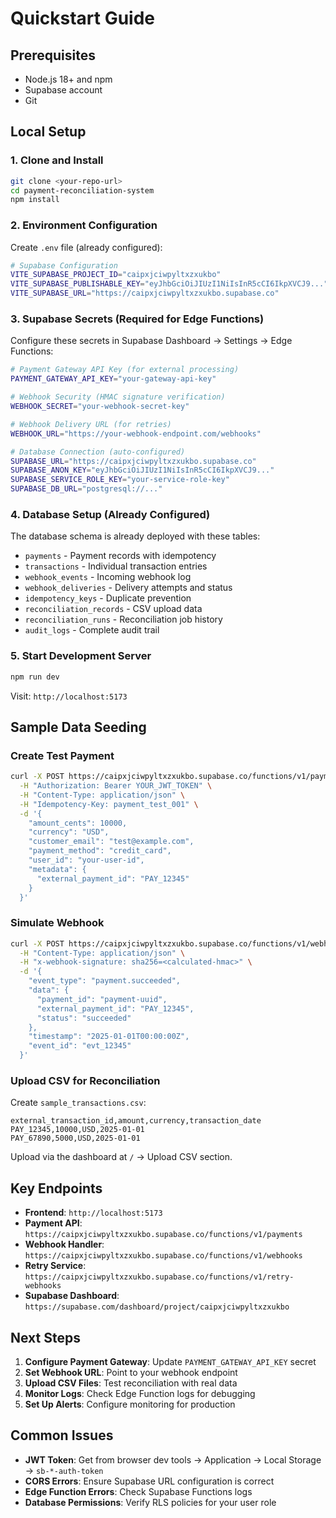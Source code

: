 # Quickstart Guide

## Prerequisites

- Node.js 18+ and npm
- Supabase account
- Git

## Local Setup

### 1. Clone and Install

```bash
git clone <your-repo-url>
cd payment-reconciliation-system
npm install
```

### 2. Environment Configuration

Create `.env` file (already configured):

```bash
# Supabase Configuration
VITE_SUPABASE_PROJECT_ID="caipxjciwpyltxzxukbo"
VITE_SUPABASE_PUBLISHABLE_KEY="eyJhbGciOiJIUzI1NiIsInR5cCI6IkpXVCJ9..."
VITE_SUPABASE_URL="https://caipxjciwpyltxzxukbo.supabase.co"
```

### 3. Supabase Secrets (Required for Edge Functions)

Configure these secrets in Supabase Dashboard → Settings → Edge Functions:

```bash
# Payment Gateway API Key (for external processing)
PAYMENT_GATEWAY_API_KEY="your-gateway-api-key"

# Webhook Security (HMAC signature verification)
WEBHOOK_SECRET="your-webhook-secret-key"

# Webhook Delivery URL (for retries)
WEBHOOK_URL="https://your-webhook-endpoint.com/webhooks"

# Database Connection (auto-configured)
SUPABASE_URL="https://caipxjciwpyltxzxukbo.supabase.co"
SUPABASE_ANON_KEY="eyJhbGciOiJIUzI1NiIsInR5cCI6IkpXVCJ9..."
SUPABASE_SERVICE_ROLE_KEY="your-service-role-key"
SUPABASE_DB_URL="postgresql://..."
```

### 4. Database Setup (Already Configured)

The database schema is already deployed with these tables:
- `payments` - Payment records with idempotency
- `transactions` - Individual transaction entries
- `webhook_events` - Incoming webhook log
- `webhook_deliveries` - Delivery attempts and status
- `idempotency_keys` - Duplicate prevention
- `reconciliation_records` - CSV upload data
- `reconciliation_runs` - Reconciliation job history
- `audit_logs` - Complete audit trail

### 5. Start Development Server

```bash
npm run dev
```

Visit: `http://localhost:5173`

## Sample Data Seeding

### Create Test Payment

```bash
curl -X POST https://caipxjciwpyltxzxukbo.supabase.co/functions/v1/payments \
  -H "Authorization: Bearer YOUR_JWT_TOKEN" \
  -H "Content-Type: application/json" \
  -H "Idempotency-Key: payment_test_001" \
  -d '{
    "amount_cents": 10000,
    "currency": "USD",
    "customer_email": "test@example.com",
    "payment_method": "credit_card",
    "user_id": "your-user-id",
    "metadata": {
      "external_payment_id": "PAY_12345"
    }
  }'
```

### Simulate Webhook

```bash
curl -X POST https://caipxjciwpyltxzxukbo.supabase.co/functions/v1/webhooks \
  -H "Content-Type: application/json" \
  -H "x-webhook-signature: sha256=<calculated-hmac>" \
  -d '{
    "event_type": "payment.succeeded",
    "data": {
      "payment_id": "payment-uuid",
      "external_payment_id": "PAY_12345",
      "status": "succeeded"
    },
    "timestamp": "2025-01-01T00:00:00Z",
    "event_id": "evt_12345"
  }'
```

### Upload CSV for Reconciliation

Create `sample_transactions.csv`:

```csv
external_transaction_id,amount,currency,transaction_date
PAY_12345,10000,USD,2025-01-01
PAY_67890,5000,USD,2025-01-01
```

Upload via the dashboard at `/` → Upload CSV section.

## Key Endpoints

- **Frontend**: `http://localhost:5173`
- **Payment API**: `https://caipxjciwpyltxzxukbo.supabase.co/functions/v1/payments`
- **Webhook Handler**: `https://caipxjciwpyltxzxukbo.supabase.co/functions/v1/webhooks`
- **Retry Service**: `https://caipxjciwpyltxzxukbo.supabase.co/functions/v1/retry-webhooks`
- **Supabase Dashboard**: `https://supabase.com/dashboard/project/caipxjciwpyltxzxukbo`

## Next Steps

1. **Configure Payment Gateway**: Update `PAYMENT_GATEWAY_API_KEY` secret
2. **Set Webhook URL**: Point to your webhook endpoint
3. **Upload CSV Files**: Test reconciliation with real data
4. **Monitor Logs**: Check Edge Function logs for debugging
5. **Set Up Alerts**: Configure monitoring for production

## Common Issues

- **JWT Token**: Get from browser dev tools → Application → Local Storage → `sb-*-auth-token`
- **CORS Errors**: Ensure Supabase URL configuration is correct
- **Edge Function Errors**: Check Supabase Functions logs
- **Database Permissions**: Verify RLS policies for your user role